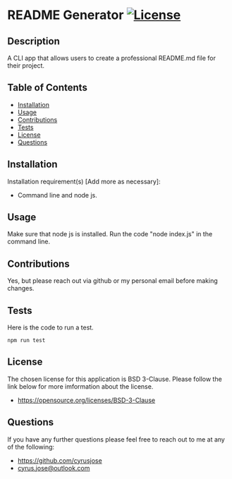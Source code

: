  # README Generator   [![License](https://img.shields.io/badge/License-BSD%203--Clause-blue.svg)](https://opensource.org/licenses/BSD-3-Clause)
 ## Description
 A CLI app that allows users to create a professional README.md file for their project.
 ## Table of Contents
 <!--ts-->
  * [Installation](#Installation)
  * [Usage](#Usage)
  * [Contributions](#Contributions)
  * [Tests](#Tests)
  * [License](#License)
  * [Questions](#Questions)
 <!--te-->
 ## Installation
 Installation requirement(s) [Add more as necessary]: 
 * Command line and node js.
 ## Usage
 Make sure that node js is installed. Run the code "node index.js" in the command line.
 ## Contributions
 Yes, but please reach out via github or my personal email before making changes.
 ## Tests
 Here is the code to run a test.
 ```
 npm run test
 ```
 ## License
 The chosen license for this application is BSD 3-Clause. Please follow the link below for more imformation about the license.
 * https://opensource.org/licenses/BSD-3-Clause
 ## Questions
 If you have any further questions please feel free to reach out to me at any of the following: 

 * https://github.com/cyrusjose
 * cyrus.jose@outlook.com

